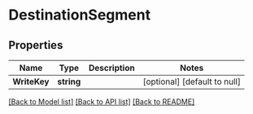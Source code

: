 # DestinationSegment

## Properties
Name | Type | Description | Notes
------------ | ------------- | ------------- | -------------
**WriteKey** | **string** |  | [optional] [default to null]

[[Back to Model list]](../README.md#documentation-for-models) [[Back to API list]](../README.md#documentation-for-api-endpoints) [[Back to README]](../README.md)


